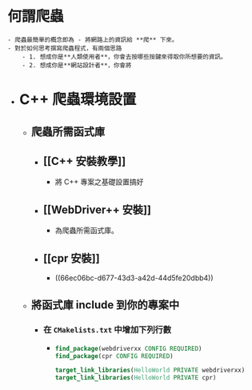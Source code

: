 # 何謂爬蟲
	- 爬蟲最簡單的概念即為 - 將網路上的資訊給 **爬** 下來。
	- 對於如何思考撰寫爬蟲程式，有兩個思路
		- 1. 想成你是**人類使用者**，你會去按哪些按鍵來得取你所想要的資訊。
		- 2. 想成你是**網站設計者**，你會將
- # C++ 爬蟲環境設置
	- ## 爬蟲所需函式庫
		- ##  [[C++ 安裝教學]]
			- 將 C++ 專案之基礎設置搞好
		- ## [[WebDriver++ 安裝]]
			- 為爬蟲所需函式庫。
		- ## [[cpr 安裝]]
			- ((66ec06bc-d677-43d3-a42d-44d5fe20dbb4))
	- ## 將函式庫 include 到你的專案中
		- ### 在 `CMakelists.txt` 中增加下列行數
			- ```cmake  
			  find_package(webdriverxx CONFIG REQUIRED)
			  find_package(cpr CONFIG REQUIRED)
			  
			  target_link_libraries(HelloWorld PRIVATE webdriverxx)
			  target_link_libraries(HelloWorld PRIVATE cpr)
			  ```